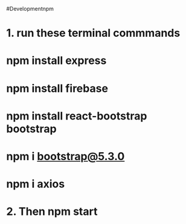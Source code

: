 #Developmentnpm 

# 1. run these terminal commmands  
# npm install express
# npm install firebase 
# npm install react-bootstrap bootstrap
# npm i bootstrap@5.3.0
# npm i axios

#

#  2. Then npm start
